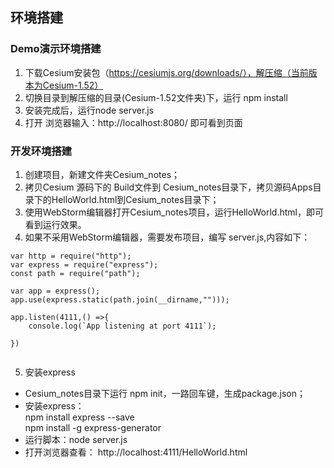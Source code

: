 ## 环境搭建

###  Demo演示环境搭建

1. 下载Cesium安装包（https://cesiumjs.org/downloads/），解压缩（当前版本为Cesium-1.52）
2. 切换目录到解压缩的目录(Cesium-1.52文件夹)下，运行 npm install
3. 安装完成后，运行node server.js
4. 打开 浏览器输入：http://localhost:8080/ 即可看到页面


###  开发环境搭建
1. 创建项目，新建文件夹Cesium_notes；
2. 拷贝Cesium 源码下的 Build文件到 Cesium_notes目录下，拷贝源码Apps目录下的HelloWorld.html到Cesium_notes目录下；
3. 使用WebStorm编辑器打开Cesium_notes项目，运行HelloWorld.html，即可看到运行效果。
4. 如果不采用WebStorm编辑器，需要发布项目，编写 server.js,内容如下：

```
var http = require("http");
var express = require("express");
const path = require("path");

var app = express();
app.use(express.static(path.join(__dirname,"")));

app.listen(4111,() =>{
	console.log(`App listening at port 4111`);
	
})


```


5. 安装express
- Cesium_notes目录下运行 npm init，一路回车键，生成package.json；
- 安装express：     
      npm install express --save      
      npm install -g express-generator   
- 运行脚本：node server.js
- 打开浏览器查看： http://localhost:4111/HelloWorld.html






